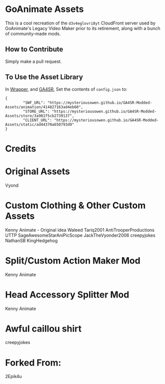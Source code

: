 # GoAnimate Assets
This is a cool recreation of the `d3v4eglovri8yt` CloudFront server used by GoAnimate's Legacy Video Maker prior to its retirement, along with a bunch of community-made mods.

## How to Contribute
Simply make a pull request.

## To Use the Asset Library
In [Wrapper](https://github.com/GoAnimate-Wrapper/GoAnimate-Wrapper), and [GA4SR](https://github.com/BluePeacocks/NewGA4SRCloudfrontServer), Set the contents of `config.json` to:
```
{
        "SWF_URL": "https://mysteriousowen.github.io/GA4SR-Modded-Assets/animation/414827163ad4eb60",
        "STORE_URL": "https://mysteriousowen.github.io/GA4SR-Modded-Assets/store/3a981f5cb2739137",
        "CLIENT_URL": "https://mysteriousowen.github.io/GA4SR-Modded-Assets/static/ad44370a650793d9"
}
```

# Credits
# Original Assets
Vyond
# Custom Clothing & Other Custom Assets 
Kenny Animate - Original idea
Waleed Tariq2001
AntiTrooperProductions UTTP
SageAwesomeStarAniPicScope
JackTheVyonder2006
creepyjokes
NathanSB
KingHedgehog


# Split/Custom Action Maker Mod 
Kenny Animate

# Head Accessory Splitter Mod 
Kenny Animate

# Awful caillou shirt
creepyjokes

# Forked From:
2Epik4u
